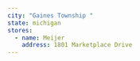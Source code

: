 ```yaml
---
city: "Gaines Township "
state: michigan
stores:
  - name: Meijer
    address: 1801 Marketplace Drive
---
```

